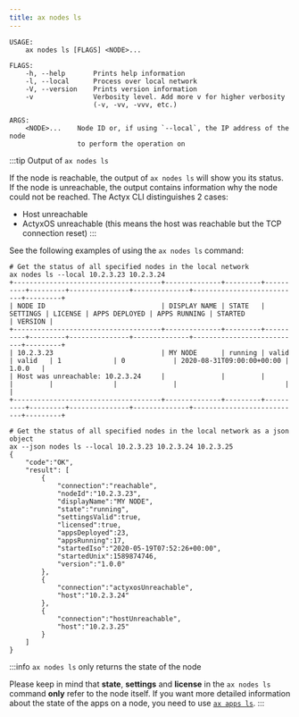 ```yaml
---
title: ax nodes ls
---
```


```text title="Show node info and status"
USAGE:
    ax nodes ls [FLAGS] <NODE>...

FLAGS:
    -h, --help       Prints help information
    -l, --local      Process over local network
    -V, --version    Prints version information
    -v               Verbosity level. Add more v for higher verbosity
                     (-v, -vv, -vvv, etc.)

ARGS:
    <NODE>...    Node ID or, if using `--local`, the IP address of the node
                 to perform the operation on
```

:::tip Output of `ax nodes ls`

If the node is reachable, the output of `ax nodes ls` will show you its status. If the node is unreachable, the output contains information why the node could not be reached. The Actyx CLI distinguishes 2 cases:

- Host unreachable
- ActyxOS unreachable (this means the host was reachable but the TCP connection reset)
  :::

See the following examples of using the `ax nodes ls` command:

```text title="Example Usage"
# Get the status of all specified nodes in the local network
ax nodes ls --local 10.2.3.23 10.2.3.24
+-------------------------------------+--------------+---------+----------+---------+---------------+--------------+---------------------------+---------+
| NODE ID                             | DISPLAY NAME | STATE   | SETTINGS | LICENSE | APPS DEPLOYED | APPS RUNNING | STARTED                   | VERSION |
+-------------------------------------+--------------+---------+----------+---------+---------------+--------------+---------------------------+---------+
| 10.2.3.23                           | MY NODE      | running | valid    | valid   | 1             | 0            | 2020-08-31T09:00:00+00:00 | 1.0.0   |
| Host was unreachable: 10.2.3.24     |              |         |          |         |               |              |                           |         |
+-------------------------------------+--------------+---------+----------+---------+---------------+--------------+---------------------------+---------+

# Get the status of all specified nodes in the local network as a json object
ax --json nodes ls --local 10.2.3.23 10.2.3.24 10.2.3.25
{
    "code":"OK",
    "result": [
        {
            "connection":"reachable",
            "nodeId":"10.2.3.23",
            "displayName":"MY NODE",
            "state":"running",
            "settingsValid":true,
            "licensed":true,
            "appsDeployed":23,
            "appsRunning":17,
            "startedIso":"2020-05-19T07:52:26+00:00",
            "startedUnix":1589874746,
            "version":"1.0.0"
        },
        {
            "connection":"actyxosUnreachable",
            "host":"10.2.3.24"
        },
        {
            "connection":"hostUnreachable",
            "host":"10.2.3.25"
        }
    ]
}
```

:::info `ax nodes ls` only returns the state of the node

Please keep in mind that **state**, **settings** and **license** in the `ax nodes ls` command **only** refer to the node itself. If you want more detailed information about the state of the apps on a node, you need to use [`ax apps ls`](#apps-ls).
:::
